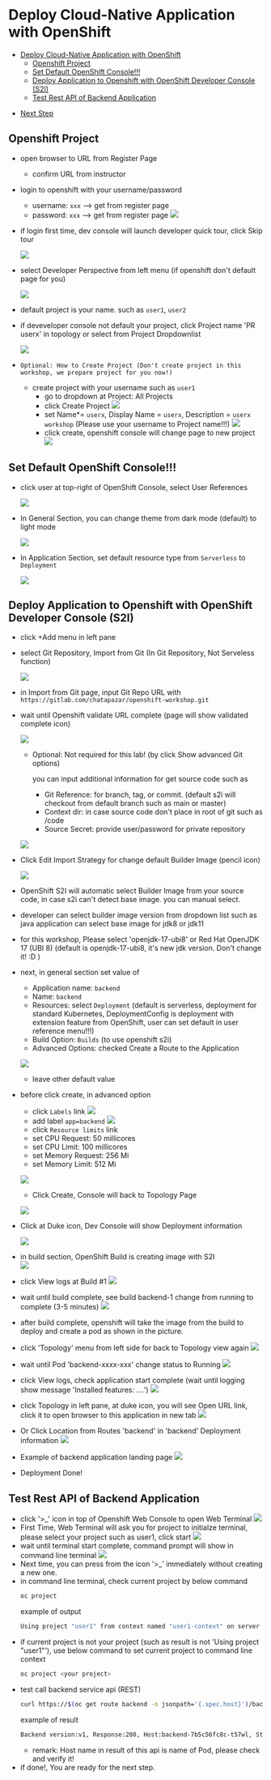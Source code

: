 # Deploy Cloud-Native Application with OpenShift
<!-- TOC -->

- [Deploy Cloud-Native Application with OpenShift](#deploy-cloud-native-application-with-openshift)
  - [Openshift Project](#openshift-project)
  - [Set Default OpenShift Console!!!](#set-default-openshift-console)
  - [Deploy Application to Openshift with OpenShift Developer Console (S2I)](#deploy-application-to-openshift-with-openshift-developer-console-s2i)
  - [Test Rest API of Backend Application](#test-rest-api-of-backend-application)

<!-- /TOC -->
<!-- /TOC -->
  - [Next Step](#next-step)

<!-- /TOC -->

## Openshift Project
- open browser to URL from Register Page

  - confirm URL from instructor

- login to openshift with your username/password
  
  - username: `xxx` --> get from register page
  - password: `xxx` --> get from register page
  ![](images/work_1.png)

- if login first time, dev console will launch developer quick tour, click Skip tour
  
  ![](images/deploy_2.png)

- select Developer Perspective from left menu (if openshift don't default page for you)

  ![](images/work_2.png)

- default project is your name. such as `user1`, `user2`  
- if deveveloper console not default your project, click Project name 'PR userx' in topology or select from Project Dropdownlist
  
  ![](images/deploy_3.png)
  
- `Optional: How to Create Project (Don't create project in this workshop, we prepare project for you now!)`
  - create project with your username such as `user1`  
    - go to dropdown at Project: All Projects
    - click Create Project 
    ![](images/deploy_4.png)
    - set Name*= `userx`, Display Name = `userx`, Description = `userx workshop` (Please use your username to Project name!!!)
    ![](images/work_4.png)
    - click create, openshift console will change page to new project
    ![](images/work_3.png)


## Set Default OpenShift Console!!!
- click user at top-right of OpenShift Console, select User References

  ![](images/user-set-1.png)

- In General Section, you can change theme from dark mode (default) to light mode

  ![](images/user-set-2.png)

- In Application Section, set default resource type from `Serverless` to `Deployment`

  ![](images/user-set-3.png)


## Deploy Application to Openshift with OpenShift Developer Console (S2I)
- click +Add menu in left pane
- select Git Repository, Import from Git (In Git Repository, Not Serveless function)
  
  ![](images/work_6.png)

- in Import from Git page, input Git Repo URL with `https://gitlab.com/chatapazar/openshift-workshop.git`

- wait until Openshift validate URL complete (page will show validated complete icon)

  ![](images/work_7.png)

  - Optional: Not required for this lab! (by click Show advanced Git options)
    
    you can input additional information for get source code such as
    - Git Reference: for branch, tag, or commit. (default s2i will checkout from default branch such as main or master)
    - Context dir: in case source code don't place in root of git such as /code
    - Source Secret: provide user/password for private repository

  ![](images/work_26.png)  

- Click Edit Import Strategy for change default Builder Image (pencil icon)

  ![](images/work_8_1.png)

- OpenShift S2I will automatic select Builder Image from your source code, in case s2i can't detect base image. you can manual select.
- developer can select builder image version from dropdown list such as java application can select base image for jdk8 or jdk11 
  
- for this workshop, Please select 'openjdk-17-ubi8'  or Red Hat OpenJDK 17 (UBI 8) (default is openjdk-17-ubi8, it's new jdk version. Don't change it! :D )

- next, in general section set value of

  - Application name: `backend`
  - Name: `backend`
  - Resources: select `Deployment` (default is serverless, deployment for standard Kubernetes, DeploymentConfig is deployment with extension feature from OpenShift, user can set default in user reference menu!!!)
  - Build Option: `Builds` (to use openshift s2i)
  - Advanced Options: checked Create a Route to the Application

  ![](images/work_9.png)

  - leave other default value
  
- before click create, in advanced option
  - click `Labels` link
  ![](images/work_10.png)
  - add label `app=backend`
  ![](images/work_11.png)
  - click `Resource limits` link
  - set CPU Request: 50 millicores
  - set CPU Limit:   100 millicores
  - set Memory Request: 256 Mi
  - set Memory Limit:   512 Mi
  
  ![](images/work_12.png)
  
  - Click Create, Console will back to Topology Page
  
  ![](images/work_13.png)

- Click at Duke icon, Dev Console will show Deployment information

  ![](images/work_14.png)

- in build section, OpenShift Build is creating image with S2I  
  ![](images/work_15.png)
- click View logs at Build #1
  ![](images/work_16.png)
- wait until build complete, see build backend-1 change from running to complete (3-5 minutes)
  ![](images/work_18.png)
- after build complete, openshift will take the image from the build to deploy and create a pod as shown in the picture.
- click 'Topology' menu from left side for back to Topology view again
  ![](images/work_19.png)  
- wait until Pod 'backend-xxxx-xxx' change status to Running
  ![](images/work_20.png) 
- click View logs, check application start complete (wait until logging show message 'Installed features: ....') 
  ![](images/work_21.png)  
- click Topology in left pane, at duke icon, you will see Open URL link, click it to open browser to this application in new tab
  ![](images/work_22.png)  
- Or Click Location from Routes 'backend' in 'backend' Deployment information
  ![](images/work_23.png)  
- Example of backend application landing page
  ![](images/work_25.png)  
- Deployment Done!

## Test Rest API of Backend Application
- click '>_' icon in top of Openshift Web Console to open Web Terminal
  ![](images/work_27.png)  
- First Time, Web Terminal will ask you for project to initialze terminal, please select your project such as user1, click start
  ![](images/work_28.png)  
- wait until terminal start complete, command prompt will show in command line terminal
  ![](images/work_29.png)  
- Next time, you can press from the icon '>_' immediately without creating a new one.
- in command line terminal, check current project by below command
    ```bash
    oc project
    ```
    example of output
    ```bash
    Using project "user1" from context named "user1-context" on server "https://172.30.0.1:443".
    ```
- if current project is not your project (such as result is not 'Using project "user1"'), use below command to set current project to command line context
    ```bash
    oc project <your project>
    ```
- test call backend service api (REST)
  ```bash
  curl https://$(oc get route backend -o jsonpath='{.spec.host}')/backend
  ```
  example of result
  ```bash
  Backend version:v1, Response:200, Host:backend-7b5c56fc8c-t57wl, Status:200, Message: Hello, World
  ```
  - remark: Host name in result of this api is name of Pod, please check and verify it!
- if done!, You are ready for the next step.
